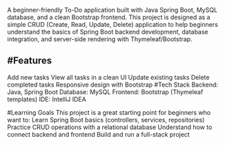 A beginner-friendly To-Do application built with Java Spring Boot, MySQL database, and a clean Bootstrap frontend. This project is designed as a simple CRUD (Create, Read, Update, Delete) application to help beginners understand the basics of Spring Boot backend development, database integration, and server-side rendering with Thymeleaf/Bootstrap.

<h2>#Features</h2>

Add new tasks
View all tasks in a clean UI
Update existing tasks
Delete completed tasks
Responsive design with Bootstrap
#Tech Stack Backend: Java, Spring Boot Database: MySQL Frontend: Bootstrap (Thymeleaf templates) IDE: IntelliJ IDEA

#Learning Goals This project is a great starting point for beginners who want to: Learn Spring Boot basics (controllers, services, repositories) Practice CRUD operations with a relational database Understand how to connect backend and frontend Build and run a full-stack project
